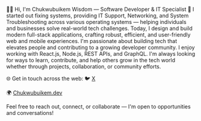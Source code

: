 <!--
**chibuikewis/chibuikewis** is a ✨ _special_ ✨ repository because its `README.md` (this file) appears on your GitHub profile.

Here are some ideas to get you started:

- 🔭 I’m currently working on ...
- 🌱 I’m currently learning ...
- 👯 I’m looking to collaborate on ...
- 🤔 I’m looking for help with ...
- 💬 Ask me about ...
- 📫 How to reach me: ...
- 😄 Pronouns: ...
- ⚡ Fun fact: ...
-->
👨‍💻 Hi, I'm Chukwubuikem Wisdom — Software Developer & IT Specialist 🚀
I started out fixing systems, providing IT Support, Networking, and System Troubleshooting across various operating systems — helping individuals and businesses solve real-world tech challenges.
Today, I design and build modern full-stack applications, crafting robust, efficient, and user-friendly web and mobile experiences.
I'm passionate about building tech that elevates people and contributing to a growing developer community. I enjoy working with React.js, Node.js, REST APIs, and GraphQL.
I'm always looking for ways to learn, contribute, and help others grow in the tech world whether through projects, collaboration, or community efforts.

🌐 Get in touch across the web:
🐦 <a href="https://x.com/vanstecX" target="_blank">X</a>

🌍 <a href="https://chukwubuikem.dev" target="_blank">Chukwubuikem.dev</a>

Feel free to reach out, connect, or collaborate — I'm open to opportunities and conversations!

<!--### My Projects:
1. [**Task Manager App**](https://github.com/johndoe/task-manager) - A full-stack web app with user authentication and a MongoDB backend.
2. [**Personal Blog**](https://github.com/johndoe/personal-blog) - Built with **React** and **Tailwind CSS**, with **Node.js** API for content management.
3. [**E-Commerce Website**](https://github.com/johndoe/e-commerce-app) - A complete e-commerce app using **React**, **Redux**, and **MongoDB**.
-->
